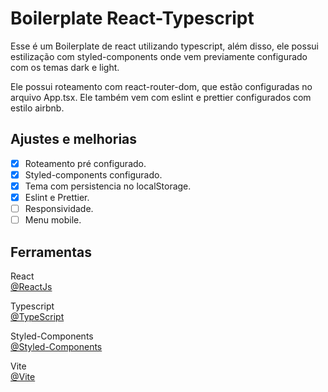 # Boilerplate React-Typescript

<p>
Esse é um Boilerplate de react utilizando typescript, além disso, ele possui 
estilização com styled-components onde vem previamente configurado com os temas
dark e light.
</p>
<p>
Ele possui roteamento com react-router-dom, que estão configuradas no arquivo
App.tsx. Ele também vem com eslint e prettier configurados com estilo airbnb.
</p>

## Ajustes e melhorias

- [x] Roteamento pré configurado.
- [x] Styled-components configurado.
- [x] Tema com persistencia no localStorage.
- [x] Eslint e Prettier.
- [ ] Responsividade.
- [ ] Menu mobile.

## Ferramentas

React <br/>
[@ReactJs](https://www.npmjs.com/package/@reactjs)

Typescript <br/>
[@TypeScript](https://www.typescriptlang.org/)

Styled-Components <br/>
[@Styled-Components](https://styled-components.com/)

Vite <br/>
[@Vite](https://vitejs.dev/)
